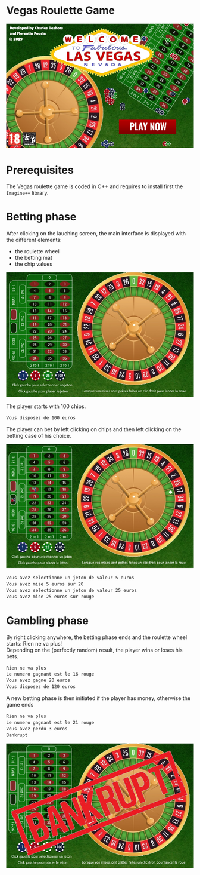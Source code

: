# Vegas Roulette Game

<img src="images/starting-screen.png" alt="drawing" width="550"/>

<br />

# Prerequisites

The Vegas roulette game is coded in C++ and requires to install first the `Imagine++` library.

# Betting phase

After clicking on the lauching screen, the main interface is displayed with the different elements:
- the roulette wheel
- the betting mat
- the chip values

<img src="images/main_interface.png" alt="drawing" width="550"/>

<br />

The player starts with 100 chips.

```sh
Vous disposez de 100 euros
```

The player can bet by left clicking on chips and then left clicking on the betting case of his choice.

<img src="images/betting_interface.png" alt="drawing" width="550"/>

<br />

```sh
Vous avez selectionne un jeton de valeur 5 euros
Vous avez mise 5 euros sur 20
Vous avez selectionne un jeton de valeur 25 euros
Vous avez mise 25 euros sur rouge
```

# Gambling phase

By right clicking anywhere, the betting phase ends and the roulette wheel starts: Rien ne va plus! <br />
Depending on the (perfectly random) result, the player wins or loses his bets.

```sh
Rien ne va plus
Le numero gagnant est le 16 rouge
Vous avez gagne 20 euros
Vous disposez de 120 euros
```

A new betting phase is then initiated if the player has money, otherwise the game ends

```sh
Rien ne va plus
Le numero gagnant est le 21 rouge
Vous avez perdu 3 euros
Bankrupt
```

<img src="images/bankrupt.png" alt="drawing" width="550"/>
